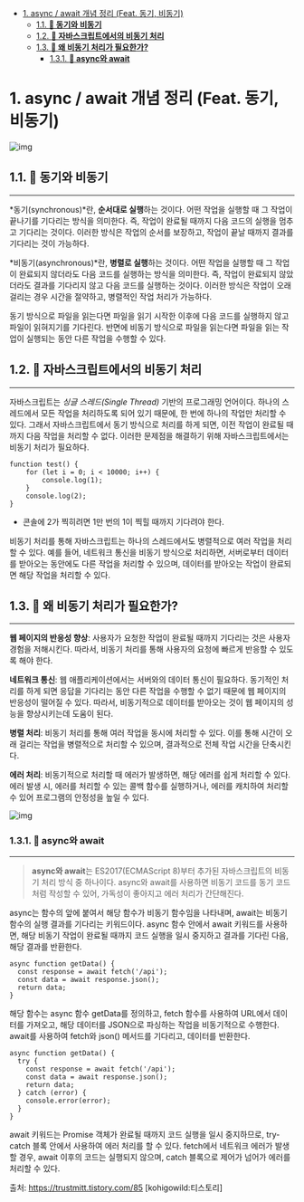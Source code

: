 - [1. async / await 개념 정리 (Feat. 동기, 비동기)](#1-async--await-개념-정리-feat-동기-비동기)
  - [1.1. **📡 동기와 비동기**](#11--동기와-비동기)
  - [1.2. **📡 자바스크립트에서의 비동기 처리**](#12--자바스크립트에서의-비동기-처리)
  - [1.3. **📡 왜 비동기 처리가 필요한가?**](#13--왜-비동기-처리가-필요한가)
    - [1.3.1. **📡 async와 await**](#131--async와-await)


 # 1. async / await 개념 정리 (Feat. 동기, 비동기)

![img](https://blog.kakaocdn.net/dn/mxhBq/btsafpqtO5q/HOX28by8u6MIs5tkGm6jl0/img.png)

## 1.1. **📡 동기와 비동기**

------

*동기(synchronous)*란, **순서대로 실행**하는 것이다. 어떤 작업을 실행할 때 그 작업이 끝나기를 기다리는 방식을 의미한다. 즉, 작업이 완료될 때까지 다음 코드의 실행을 멈추고 기다리는 것이다. 이러한 방식은 작업의 순서를 보장하고, 작업이 끝날 때까지 결과를 기다리는 것이 가능하다. 

*비동기(asynchronous)*란, **병렬로 실행**하는 것이다. 어떤 작업을 실행할 때 그 작업이 완료되지 않더라도 다음 코드를 실행하는 방식을 의미한다. 즉, 작업이 완료되지 않았더라도 결과를 기다리지 않고 다음 코드를 실행하는 것이다. 이러한 방식은 작업이 오래 걸리는 경우 시간을 절약하고, 병렬적인 작업 처리가 가능하다. 

동기 방식으로 파일을 읽는다면 파일을 읽기 시작한 이후에 다음 코드를 실행하지 않고 파일이 읽혀지기를 기다린다. 반면에 비동기 방식으로 파일을 읽는다면 파일을 읽는 작업이 실행되는 동안 다른 작업을 수행할 수 있다.

 

## 1.2. **📡 자바스크립트에서의 비동기 처리**

------

자바스크립트는 *싱글 스레드(Single Thread)* 기반의 프로그래밍 언어이다. 하나의 스레드에서 모든 작업을 처리하도록 되어 있기 때문에, 한 번에 하나의 작업만 처리할 수 있다. 그래서 자바스크립트에서 동기 방식으로 처리를 하게 되면, 이전 작업이 완료될 때까지 다음 작업을 처리할 수 없다. 이러한 문제점을 해결하기 위해 자바스크립트에서는 비동기 처리가 필요하다.

```
function test() {
    for (let i = 0; i < 10000; i++) {
        console.log(1);
    }
    console.log(2);
}
```

- 콘솔에 2가 찍히려면 1만 번의 1이 찍힐 때까지 기다려야 한다.



비동기 처리를 통해 자바스크립트는 하나의 스레드에서도 병렬적으로 여러 작업을 처리할 수 있다. 예를 들어, 네트워크 통신을 비동기 방식으로 처리하면, 서버로부터 데이터를 받아오는 동안에도 다른 작업을 처리할 수 있으며, 데이터를 받아오는 작업이 완료되면 해당 작업을 처리할 수 있다.

 

## 1.3. **📡 왜 비동기 처리가 필요한가?**

------

**웹 페이지의 반응성 향상**: 사용자가 요청한 작업이 완료될 때까지 기다리는 것은 사용자 경험을 저해시킨다. 따라서, 비동기 처리를 통해 사용자의 요청에 빠르게 반응할 수 있도록 해야 한다. 

**네트워크 통신**: 웹 애플리케이션에서는 서버와의 데이터 통신이 필요하다. 동기적인 처리를 하게 되면 응답을 기다리는 동안 다른 작업을 수행할 수 없기 때문에 웹 페이지의 반응성이 떨어질 수 있다. 따라서, 비동기적으로 데이터를 받아오는 것이 웹 페이지의 성능을 향상시키는데 도움이 된다. 

**병렬 처리**: 비동기 처리를 통해 여러 작업을 동시에 처리할 수 있다. 이를 통해 시간이 오래 걸리는 작업을 병렬적으로 처리할 수 있으며, 결과적으로 전체 작업 시간을 단축시킨다. 

**에러 처리**: 비동기적으로 처리할 때 에러가 발생하면, 해당 에러를 쉽게 처리할 수 있다. 에러 발생 시, 에러를 처리할 수 있는 콜백 함수를 실행하거나, 에러를 캐치하여 처리할 수 있어 프로그램의 안정성을 높일 수 있다.


![img](https://blog.kakaocdn.net/dn/ec0Cs4/btsafraK2qe/iEaC6HpPK7FzaWkpyaoDx1/img.png)



### 1.3.1. **📡 async와 await**

------

> **async와 await**는 ES2017(ECMAScript 8)부터 추가된 자바스크립트의 비동기 처리 방식 중 하나이다. async와 await를 사용하면 비동기 코드를 동기 코드처럼 작성할 수 있어, 가독성이 좋아지고 에러 처리가 간단해진다.


async는 함수의 앞에 붙여서 해당 함수가 비동기 함수임을 나타내며, await는 비동기 함수의 실행 결과를 기다리는 키워드이다. async 함수 안에서 await 키워드를 사용하면, 해당 비동기 작업이 완료될 때까지 코드 실행을 일시 중지하고 결과를 기다린 다음, 해당 결과를 반환한다.



```
async function getData() {
  const response = await fetch('/api');
  const data = await response.json();
  return data;
}
```

해당 함수는 async 함수 getData를 정의하고, fetch 함수를 사용하여 URL에서 데이터를 가져오고, 해당 데이터를 JSON으로 파싱하는 작업을 비동기적으로 수행한다. await를 사용하여 fetch와 json() 메서드를 기다리고, 데이터를 반환한다.

 

```
async function getData() {
  try {
    const response = await fetch('/api');
    const data = await response.json();
    return data;
  } catch (error) {
    console.error(error);
  }
}
```

await 키워드는 Promise 객체가 완료될 때까지 코드 실행을 일시 중지하므로, try-catch 블록 안에서 사용하여 에러 처리를 할 수 있다. fetch에서 네트워크 에러가 발생할 경우, await 이후의 코드는 실행되지 않으며, catch 블록으로 제어가 넘어가 에러를 처리할 수 있다.

출처: https://trustmitt.tistory.com/85 [kohigowild:티스토리]